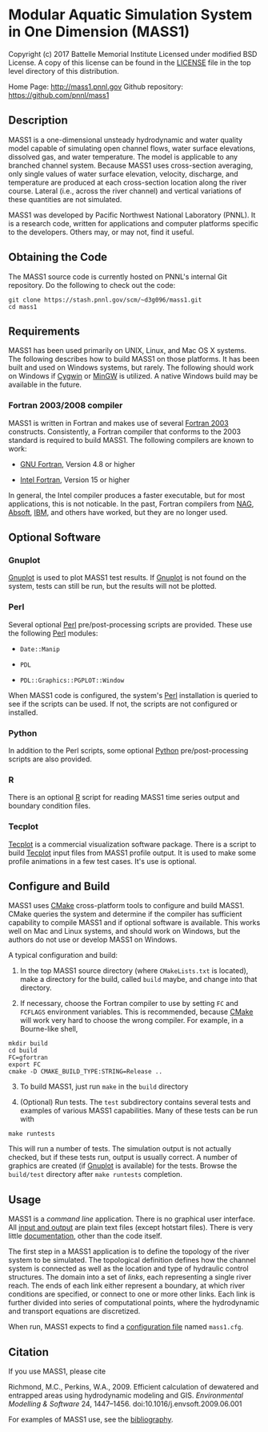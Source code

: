 # Modular Aquatic Simulation System in One Dimension (MASS1)

Copyright (c) 2017 Battelle Memorial Institute
Licensed under modified BSD License. A copy of this license can be
found in the [LICENSE](LICENSE) file in the top level directory of this
distribution.

Home Page: http://mass1.pnnl.gov
Github repository: https://github.com/pnnl/mass1

## Description

MASS1 is a one-dimensional unsteady hydrodynamic and water quality
model capable of simulating open channel flows, water surface
elevations, dissolved gas, and water temperature. The model is
applicable to any branched channel system. Because MASS1 uses
cross-section averaging, only single values of water surface
elevation, velocity, discharge, and temperature are produced at each
cross-section location along the river course. Lateral (i.e., across
the river channel) and vertical variations of these quantities are not
simulated.  

MASS1 was developed by Pacific Northwest National Laboratory
(PNNL). It is a research code, written for applications and computer
platforms specific to the developers.  Others may, or may not,
find it useful.  

## Obtaining the Code

The MASS1 source code is currently hosted on PNNL's internal Git
repository.  Do the following to check out the code:

```
git clone https://stash.pnnl.gov/scm/~d3g096/mass1.git
cd mass1
```

## Requirements

MASS1 has been used primarily on UNIX, Linux, and Mac OS X
systems. The following describes how to build MASS1 on those
platforms.  It has been built and used on Windows systems, but rarely.
The following should work on Windows if [Cygwin](https://cygwin.com/)
or [MinGW](http://www.mingw.org/) is utilized.  A native Windows build
may be available in the future. 

### Fortran 2003/2008 compiler

MASS1 is written in Fortran and makes use of several
[Fortran 2003](http://fortranwiki.org/fortran/show/Fortran+2003)
constructs.  Consistently, a Fortran compiler that conforms to the
2003 standard is required to build MASS1. The following compilers are
known to work:

* [GNU Fortran](https://gcc.gnu.org/fortran/), Version 4.8 or higher

* [Intel Fortran](https://software.intel.com/en-us/fortran-compilers),
  Version 15 or higher 

In general, the Intel compiler produces a faster executable, but for
most applications, this is not noticable. In the past, Fortran
compilers from [NAG](https://www.nag.com/nag-compiler),
[Absoft](https://www.absoft.com/),
[IBM](http://www-03.ibm.com/software/products/en/xlfortran-linux), and
others have worked, but they are no longer used.  

## Optional Software

### Gnuplot

[Gnuplot](http://www.gnuplot.info/) is used to plot MASS1 test
results.  If [Gnuplot](http://www.gnuplot.info/) is not found on the
system, tests can still be run, but the results will not be plotted.  

### Perl

Several optional [Perl](https://www.perl.org/) pre/post-processing
scripts are provided.  These use the following
[Perl](https://www.perl.org/) modules:

* `Date::Manip`

* `PDL`

* `PDL::Graphics::PGPLOT::Window`

When MASS1 code is configured, the system's
[Perl](https://www.perl.org/) installation is queried to see if the
scripts can be used. If not, the scripts are not configured or
installed.  

### Python

In addition to the Perl scripts, some optional
[Python](https://www.python.org/) pre/post-processing scripts are also
provided.  

### R

There is an optional [R](https://www.r-project.org/) script for
reading MASS1 time series output and boundary condition files. 

### Tecplot

[Tecplot](https://www.tecplot.com/) is a commercial visualization
software package.  There is a script to build
[Tecplot](https://www.tecplot.com/) input files from MASS1 profile
output. It is used to make some profile animations in a few
test cases. It's use is optional.  

## Configure and Build

MASS1 uses [CMake](https://cmake.org/) cross-platform tools to
configure and build MASS1.  CMake queries  the system
and determine if the compiler has sufficient capability to compile
MASS1 and if optional software is available.  This works well on Mac
and Linux systems, and should work on Windows, but the authors do not
use or develop MASS1 on Windows.  

A typical configuration and build:

1. In the top MASS1 source directory (where `CMakeLists.txt` is
   located), make a directory for the build, called `build` maybe, and
   change into that directory.
   
2. If necessary, choose the Fortran compiler to use by setting `FC`
   and `FCFLAGS` environment variables. This is recommended, because
   [CMake](https://cmake.org/) will work very hard to choose the wrong
   compiler. For example, in a Bourne-like shell,

```
mkdir build
cd build
FC=gfortran
export FC
cmake -D CMAKE_BUILD_TYPE:STRING=Release ..
```

3. To build MASS1, just run `make` in the `build` directory


4. (Optional) Run tests. The `test` subdirectory contains several
   tests and examples of various MASS1 capabilities.  Many of these
   tests can be run with
   
```
make runtests
```

   This will run a number of tests. The simulation output is not
   actually checked, but if these tests run, output is usually
   correct.  A number of graphics are created (if
   [Gnuplot](http://www.gnuplot.info/) is available) for the tests.
   Browse the `build/test` directory after `make runtests`
   completion.

## Usage

MASS1 is a *command line* application. There is no graphical user
interface.  All [input and output](doc/README.md) are plain text files
(except hotstart files). There is very little
[documentation](doc/README.md), other than the
code itself.  

The first step in a MASS1 application is to define the topology of the
river system to be simulated. The topological definition defines how
the channel system is connected as well as the location and type of
hydraulic control structures. The domain into a set of *links*, each
representing a single river reach. The ends of each link either
represent a boundary, at which river conditions are specified, or
connect to one or more other links. Each link is further divided into
series of computational points, where the hydrodynamic and transport
equations are discretized.  


When run, MASS1 expects to find a
[configuration file](doc/configuration.md) named `mass1.cfg`.  

## Citation

If you use MASS1, please cite 

   Richmond, M.C., Perkins, W.A., 2009. Efficient calculation of
   dewatered and entrapped areas using hydrodynamic modeling and
   GIS. *Environmental Modelling & Software* 24,
   1447–1456. doi:10.1016/j.envsoft.2009.06.001 

For examples of MASS1 use, see the [bibliography](doc/bibliography.md). 
